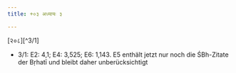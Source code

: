 ```yaml
---
title: +०३ अध्यायः ३

---
```

[२०८][^3/1]
- 3/1: E2: 4,1; E4: 3,525; E6: 1,143. E5 enthält jetzt nur noch die ŚBh-Zitate der Bṛhatī und bleibt daher unberücksichtigt
